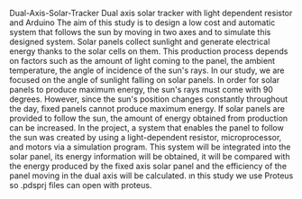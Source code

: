 Dual-Axis-Solar-Tracker
Dual axis solar tracker with light dependent resistor and Arduino 
The aim of this study is to design a low cost and automatic system that follows the sun by moving in two axes and to simulate this designed system. Solar panels collect sunlight and generate electrical energy thanks to the solar cells on them. This production process depends on factors such as the amount of light coming to the panel, the ambient temperature, the angle of incidence of the sun's rays. In our study, we are focused on the angle of sunlight falling on solar panels. In order for solar panels to produce maximum energy, the sun's rays must come with 90 degrees. However, since the sun's position changes constantly throughout the day, fixed panels cannot produce maximum energy. If solar panels are provided to follow the sun, the amount of energy obtained from production can be increased. In the project, a system that enables the panel to follow the sun was created by using a light-dependent resistor, microprocessor, and motors via a simulation program. This system will be integrated into the solar panel, its energy information will be obtained, it will be compared with the energy produced by the fixed axis solar panel and the efficiency of the panel moving in the dual axis will be calculated.
ın this study we use Proteus so .pdsprj files can open with proteus.
